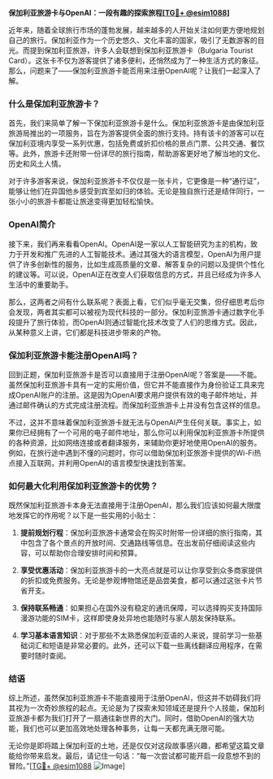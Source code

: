 **保加利亚旅游卡与OpenAI：一段有趣的探索旅程[[TG💪+ @esim1088](https://t.me/s/esim1088)]**

近年来，随着全球旅行市场的蓬勃发展，越来越多的人开始关注如何更方便地规划自己的旅行。保加利亚作为一个历史悠久、文化丰富的国家，吸引了无数游客的目光。而提到保加利亚旅游，许多人会联想到保加利亚旅游卡（Bulgaria Tourist Card）。这张卡不仅为游客提供了诸多便利，还悄然成为了一种生活方式的象征。那么，问题来了——保加利亚旅游卡能否用来注册OpenAI呢？让我们一起深入了解。

### 什么是保加利亚旅游卡？

首先，我们来简单了解一下保加利亚旅游卡是什么。保加利亚旅游卡是由保加利亚旅游局推出的一项服务，旨在为游客提供全面的旅行支持。持有该卡的游客可以在保加利亚境内享受一系列优惠，包括免费或折扣价格的景点门票、公共交通、餐饮等。此外，旅游卡还附带一份详尽的旅行指南，帮助游客更好地了解当地的文化、历史和风土人情。

对于许多游客来说，保加利亚旅游卡不仅仅是一张卡片，它更像是一种“通行证”，能够让他们在异国他乡感受到宾至如归的体验。无论是独自旅行还是结伴同行，一张小小的旅游卡都能让旅途变得更加轻松愉快。

### OpenAI简介

接下来，我们再来看看OpenAI。OpenAI是一家以人工智能研究为主的机构，致力于开发和推广先进的人工智能技术。通过其强大的语言模型，OpenAI为用户提供了许多创新性的服务，比如生成高质量的文章、解答复杂的问题以及提供个性化的建议等。可以说，OpenAI正在改变人们获取信息的方式，并且已经成为许多人生活中的重要助手。

那么，这两者之间有什么联系呢？表面上看，它们似乎毫无交集，但仔细思考后你会发现，两者其实都可以被视为现代科技的一部分。保加利亚旅游卡通过数字化手段提升了旅行体验，而OpenAI则通过智能化技术改变了人们的思维方式。因此，从某种意义上讲，它们都是科技进步带来的产物。

### 保加利亚旅游卡能注册OpenAI吗？

回到正题，保加利亚旅游卡是否可以直接用于注册OpenAI呢？答案是——不能。虽然保加利亚旅游卡具有一定的实用价值，但它并不能直接作为身份验证工具来完成OpenAI账户的注册。这是因为OpenAI要求用户提供有效的电子邮件地址，并通过邮件确认的方式完成注册流程。而保加利亚旅游卡上并没有包含这样的信息。

不过，这并不意味着保加利亚旅游卡就无法与OpenAI产生任何关联。事实上，如果你已经拥有了一个可用的电子邮件地址，那么你可以利用保加利亚旅游卡所提供的各种资源，比如网络连接或者翻译服务，来辅助你更好地使用OpenAI的服务。例如，在旅行途中遇到不懂的问题时，你可以借助保加利亚旅游卡提供的Wi-Fi热点接入互联网，并利用OpenAI的语言模型快速找到答案。

### 如何最大化利用保加利亚旅游卡的优势？

既然保加利亚旅游卡本身无法直接用于注册OpenAI，那么我们应该如何最大限度地发挥它的作用呢？以下是一些实用的小贴士：

1. **提前规划行程**：保加利亚旅游卡通常会在购买时附带一份详细的旅行指南，其中包含了各个景点的开放时间、交通路线等信息。在出发前仔细阅读这些内容，可以帮助你合理安排时间和预算。
   
2. **享受优惠活动**：保加利亚旅游卡的一大亮点就是可以让你享受到众多商家提供的折扣或免费服务。无论是参观博物馆还是品尝美食，都可以通过这张卡片节省开支。

3. **保持联系畅通**：如果担心在国外没有稳定的通讯保障，可以选择购买支持国际漫游功能的SIM卡，这样即使身处异地也能随时与家人朋友保持联系。

4. **学习基本语言知识**：对于那些不太熟悉保加利亚语的人来说，提前学习一些基础词汇和短语是非常必要的。此外，还可以下载一些离线翻译应用程序，在需要时随时查阅。

### 结语

综上所述，虽然保加利亚旅游卡不能直接用于注册OpenAI，但这并不妨碍我们将其视为一次奇妙旅程的起点。无论是为了探索未知领域还是提升个人技能，保加利亚旅游卡都为我们打开了一扇通往新世界的大门。同时，借助OpenAI的强大功能，我们也可以更加高效地处理各种事务，让每一天都充满无限可能。

无论你是即将踏上保加利亚的土地，还是仅仅对这段故事感兴趣，都希望这篇文章能给你带来启发。最后，请记住一句话：“每一次尝试都可能开启一段意想不到的冒险。”[[TG💪+ @esim1088](https://t.me/s/esim1088) ![Image](https://i.postimg.cc/4NQfJmqS/Snipaste-2025-05-13-00-14-12.png)]